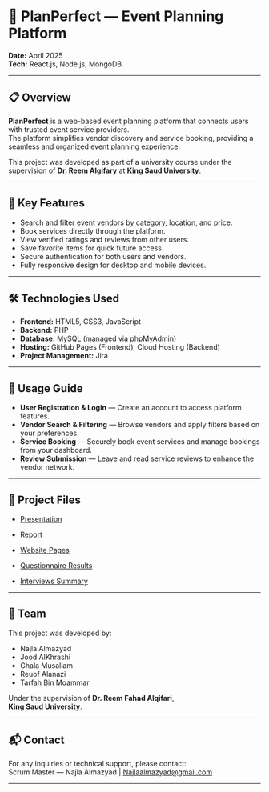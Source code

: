 # 📅 PlanPerfect — Event Planning Platform

**Date:** April 2025  
**Tech:** React.js, Node.js, MongoDB

---

## 📋 Overview

**PlanPerfect** is a web-based event planning platform that connects users with trusted event service providers.  
The platform simplifies vendor discovery and service booking, providing a seamless and organized event planning experience.

This project was developed as part of a university course under the supervision of **Dr. Reem Algifary** at **King Saud University**.

---

## 🌟 Key Features

- Search and filter event vendors by category, location, and price.  
- Book services directly through the platform.  
- View verified ratings and reviews from other users.  
- Save favorite items for quick future access.  
- Secure authentication for both users and vendors.  
- Fully responsive design for desktop and mobile devices.

---

## 🛠️ Technologies Used

- **Frontend:** HTML5, CSS3, JavaScript  
- **Backend:** PHP
- **Database:** MySQL (managed via phpMyAdmin)
- **Hosting:** GitHub Pages (Frontend), Cloud Hosting (Backend)  
- **Project Management:** Jira

---

## 🚀 Usage Guide

- **User Registration & Login** — Create an account to access platform features.  
- **Vendor Search & Filtering** — Browse vendors and apply filters based on your preferences.  
- **Service Booking** — Securely book event services and manage bookings from your dashboard.  
- **Review Submission** — Leave and read service reviews to enhance the vendor network.

---
## 📂 Project Files

- [Presentation](Presentation.pptx)

- [Report](Report.pdf)
  
- [Website Pages](WebsitePages.zip)

- [Questionnaire Results](Questionaire.pdf)

- [Interviews Summary](Interviews.pdf)

---
## 👥 Team

This project was developed by:

- Najla Almazyad  
- Jood AlKhrashi  
- Ghala Musallam
- Reuof Alanazi
- Tarfah Bin Moammar  

Under the supervision of **Dr. Reem Fahad Alqifari**,  
**King Saud University**. 


---

## 📬 Contact

For any inquiries or technical support, please contact:  
Scrum Master — Najla Almazyad | Najlaalmazyad@gmail.com

---
